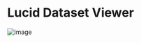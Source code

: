 # Lucid Dataset Viewer


![image](https://github.com/user-attachments/assets/52678ba7-d3cd-48ee-9b3e-8297586659b9)
